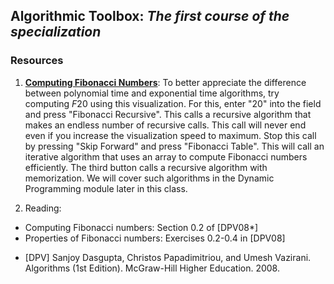 ## Algorithmic Toolbox: *The first course of the specialization*

### Resources

1) [**Computing Fibonacci Numbers**](https://www.cs.usfca.edu/~galles/visualization/DPFib.html): To better appreciate the difference between polynomial time and exponential time algorithms, try computing $F20$ using this visualization. For this, enter "20" into the field and press "Fibonacci Recursive". This calls a recursive algorithm that makes an endless number of recursive calls. This call will never end even if you increase the visualization speed to maximum. Stop this call by pressing "Skip Forward" and press "Fibonacci Table". This will call an iterative algorithm that uses an array to compute Fibonacci numbers efficiently. The third button calls a recursive algorithm with memorization. We will cover such algorithms in the Dynamic Programming module later in this class.

<!--
(Note that the visualization uses a slightly different definition of Fibonacci numbers: there, $F0=F1=1$
and in the lecture. This, of course, has no influence on the running time.)
-->

2) Reading:
- Computing Fibonacci numbers: Section 0.2 of [DPV08*]
- Properties of Fibonacci numbers: Exercises 0.2-0.4 in [DPV08]

* [DPV] Sanjoy Dasgupta, Christos Papadimitriou, and Umesh Vazirani. Algorithms (1st Edition). McGraw-Hill Higher Education. 2008.
